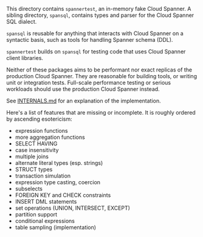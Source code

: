 This directory contains `spannertest`, an in-memory fake Cloud Spanner. A sibling
directory, `spansql`, contains types and parser for the Cloud Spanner SQL dialect.

`spansql` is reusable for anything that interacts with Cloud Spanner on a
syntactic basis, such as tools for handling Spanner schema (DDL).

`spannertest` builds on `spansql` for testing code that uses Cloud Spanner client
libraries.

Neither of these packages aims to be performant nor exact replicas of the
production Cloud Spanner. They are reasonable for building tools, or writing
unit or integration tests. Full-scale performance testing or serious workloads
should use the production Cloud Spanner instead.

See [INTERNALS.md](INTERNALS.md) for an explanation of the implementation.

Here's a list of features that are missing or incomplete. It is roughly ordered
by ascending esotericism:

- expression functions
- more aggregation functions
- SELECT HAVING
- case insensitivity
- multiple joins
- alternate literal types (esp. strings)
- STRUCT types
- transaction simulation
- expression type casting, coercion
- subselects
- FOREIGN KEY and CHECK constraints
- INSERT DML statements
- set operations (UNION, INTERSECT, EXCEPT)
- partition support
- conditional expressions
- table sampling (implementation)
